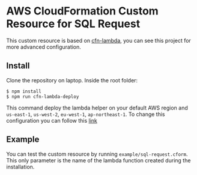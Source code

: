 # AWS CloudFormation Custom Resource for SQL Request

This custom resource is based on [cfn-lambda](https://github.com/andrew-templeton/cfn-lambda), you can see this project for more advanced configuration.

## Install

Clone the repository on laptop. Inside the root folder:

```
$ npm install
$ npm run cfn-lambda-deploy
```
This command deploy the lambda helper on your default AWS region and `us-east-1`, `us-west-2`, `eu-west-1`, `ap-northeast-1`. To change this configuration you can follow this [link](https://github.com/andrew-templeton/cfn-lambda#deployment-of-lambdas)

## Example

You can test the custom resource by running `example/sql-request.cform`. This only parameter is the name of the lambda function created during the installation.
